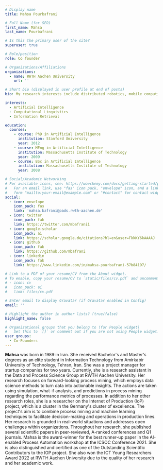 ```yaml
---
# Display name
title: Mahsa Pourbafrani

# Full Name (for SEO)
first_name: Mahsa
last_name: Pourbafrani

# Is this the primary user of the site?
superuser: true

# Role/position
role: Co founder

# Organizations/Affiliations
organizations:
  - name: RWTH Aachen University
    url: ''

# Short bio (displayed in user profile at end of posts)
bio: My research interests include distributed robotics, mobile computing and programmable matter.

interests:
  - Artificial Intelligence
  - Computational Linguistics
  - Information Retrieval

education:
  courses:
    - course: PhD in Artificial Intelligence
      institution: Stanford University
      year: 2012
    - course: MEng in Artificial Intelligence
      institution: Massachusetts Institute of Technology
      year: 2009
    - course: BSc in Artificial Intelligence
      institution: Massachusetts Institute of Technology
      year: 2008

# Social/Academic Networking
# For available icons, see: https://wowchemy.com/docs/getting-started/page-builder/#icons
#   For an email link, use "fas" icon pack, "envelope" icon, and a link in the
#   form "mailto:your-email@example.com" or "#contact" for contact widget.
social:
  - icon: envelope
    icon_pack: fas
    link: 'mahsa.bafrani@pads.rwth-aachen.de'
  - icon: twitter
    icon_pack: fab
    link: https://twitter.com/mbafrani1
  - icon: google-scholar
    icon_pack: ai
    link: https://scholar.google.de/citations?hl=en&user=FkkKY6kAAAAJ
  - icon: github
    icon_pack: fab
    link: https://github.com/mbafrani
  - icon: linkedin
    icon_pack: fab
    link: https://www.linkedin.com/in/mahsa-pourbafrani-57b84197/

# Link to a PDF of your resume/CV from the About widget.
# To enable, copy your resume/CV to `static/files/cv.pdf` and uncomment the lines below.
# - icon: cv
#   icon_pack: ai
#   link: files/cv.pdf

# Enter email to display Gravatar (if Gravatar enabled in Config)
email: ''

# Highlight the author in author lists? (true/false)
highlight_name: false

# Organizational groups that you belong to (for People widget)
#   Set this to `[]` or comment out if you are not using People widget.
user_groups:
  - Co-Founders
---
```


**Mahsa** was born in 1989 in Iran. She received Bachelor's and Master's degrees as an elite student in Information Technology from Amirkabir University of Technology, Tehran, Iran. She was a project manager for startup companies for two years. Currently, she is a research assistant in the Data and Process Science Group at RWTH Aachen University. Her research focuses on forward-looking process mining, which employs data science methods to turn data into actionable insights. The actions are taken using simulation, what-if analysis, and predictions in process mining regarding the performance metrics of processes. In addition to her other research roles, she is a researcher on the Internet of Production (IoP) project, which is a cluster in the Germany's cluster of excellence. The project's aim is to combine process mining and machine learning techniques to facilitate decision-making and operations in production lines. Her research is grounded in real-world situations and addresses open challenges within organizations.  Throughout her research, she published several scientific papers in peer-reviewed, A-ranked conferences and Q1 journals. Mahsa is the award-winner for the best runner-up paper in the AI-enabled Process Automation workshop at the ICSOC Conference 2021. She is also distinguished and certified as one of the Outstanding Scientific Contributors to the IOP project. She also won the ICT Young Researchers Award 2022 at RWTH Aachen University due to the quality of her research and her academic work. 
